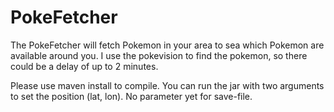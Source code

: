# PokeFetcher

The PokeFetcher will fetch Pokemon in your area to sea which Pokemon are available around you. I use the pokevision to find the pokemon, so there could be a delay of up to 2 minutes. 

Please use maven install to compile. You can run the jar with two arguments to set the position (lat, lon). No parameter yet for save-file. 

